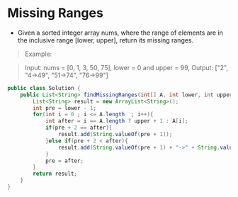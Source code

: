 # Missing Ranges
- Given a sorted integer array nums, where the range of elements are in the inclusive range [lower, upper], return its missing ranges.

> Example:

> Input: nums = [0, 1, 3, 50, 75], lower = 0 and upper = 99,
> Output: ["2", "4->49", "51->74", "76->99"]
```java
public class Solution {
    public List<String> findMissingRanges(int[] A, int lower, int upper) {
        List<String> result = new ArrayList<String>();
        int pre = lower - 1;
        for(int i = 0 ; i <= A.length  ; i++){
            int after = i == A.length ? upper + 1 : A[i]; 
            if(pre + 2 == after){
                result.add(String.valueOf(pre + 1));
            }else if(pre + 2 < after){
                result.add(String.valueOf(pre + 1) + "->" + String.valueOf(after - 1));
            }
            pre = after;
        }
        return result;
    }
}
```
